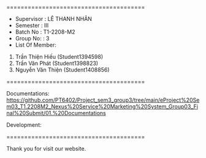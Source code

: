   
======================================= 
+ Supervisor : LÊ THANH NHÂN 
+ Semester : III 
+ Batch No : T1-2208-M2 
+ Group No: : 3 
+ List Of Member: 
1. Trần Thiện Hiếu (Student1394598) 
2. Trần Văn Phát (Student1398823) 
3. Nguyễn Văn Thiện (Student1408856)

   
======================================= 

Documentations: https://github.com/PT6402/Project_sem3_group3/tree/main/eProject%20Sem03_T1.2208M2_Nexus%20Service%20Marketing%20System_Group03_Final%20Submit/01.%20Documentations

Development: 

======================================= 


Thank you for visit our website.
